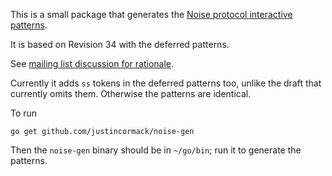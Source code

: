 This is a small package that generates the
[Noise protocol interactive patterns](http://noiseprotocol.org/noise.html#interactive-patterns).

It is based on Revision 34 with the deferred patterns.

See [mailing list discussion for rationale](https://moderncrypto.org/mail-archive/noise/2018/001706.html).

Currently it adds `ss` tokens in the deferred patterns too, unlike the draft that currently omits them.
Otherwise the patterns are identical.

To run
```
go get github.com/justincormack/noise-gen
```
Then the `noise-gen` binary should be in `~/go/bin`; run it to generate the patterns.
